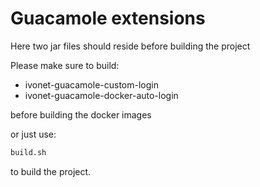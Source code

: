 # Guacamole extensions

Here two jar files should reside before building the project

Please make sure to build:

* ivonet-guacamole-custom-login
* ivonet-guacamole-docker-auto-login

before building the docker images

or just use:

```bash
build.sh
```

to build the project.
